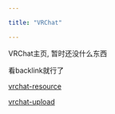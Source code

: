```yaml
---

title: "VRChat"

---
```








VRChat主页, 暂时还没什么东西



看backlink就行了



[vrchat-resource](vrc/vrchat-resource.md)

[vrchat-upload](vrc/vrchat-upload.md)

